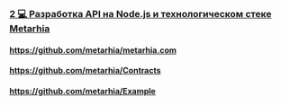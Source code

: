 ### [2 💻 Разработка API на Node.js и технологическом стеке Metarhia](https://www.youtube.com/watch?v=gppFXK1YzPA)

#### https://github.com/metarhia/metarhia.com

#### https://github.com/metarhia/Contracts

#### https://github.com/metarhia/Example

